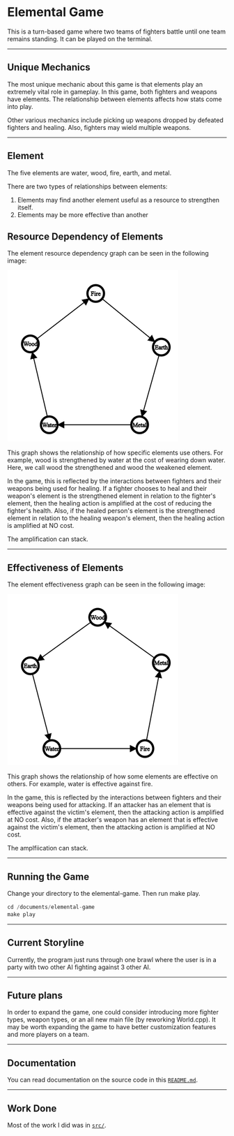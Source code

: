 # Elemental Game

This is a turn-based game where two teams of fighters battle until one team remains standing.
It can be played on the terminal.

---

## Unique Mechanics

The most unique mechanic about this game is that elements play an extremely vital role in gameplay.
In this game, both fighters and weapons have elements. The relationship between elements affects how stats come into play.

Other various mechanics include picking up weapons dropped by defeated fighters and healing.
Also, fighters may wield multiple weapons.

---

## Element

The five elements are water, wood, fire, earth, and metal.

There are two types of relationships between elements:
1. Elements may find another element useful as a resource to strengthen itself.
2. Elements may be more effective than another

## Resource Dependency of Elements

The element resource dependency graph can be seen in the following image:

![Resource Graph](images/demo/resource_graph.png)

This graph shows the relationship of how specific elements use others.
For example, wood is strengthened by water at the cost of wearing down water.
Here, we call wood the strengthened and wood the weakened element.

In the game, this is reflected by the interactions between fighters and their weapons being used for healing.
If a fighter chooses to heal and their weapon's element is the strengthened element in relation to the fighter's element,
then the healing action is amplified at the cost of reducing the fighter's health.
Also, if the healed person's element is the strengthened element in relation to the healing weapon's element,
then the healing action is amplified at NO cost.

The amplification can stack.

---

## Effectiveness of Elements

The element effectiveness graph can be seen in the following image:

![Effectiveness Graph](images/demo/effectiveness_graph.png)

This graph shows the relationship of how some elements are effective on others.
For example, water is effective against fire.

In the game, this is reflected by the interactions between fighters and their weapons being used for attacking.
If an attacker has an element that is effective against the victim's element, then the attacking action is amplified at NO cost.
Also, if the attacker's weapon has an element that is effective against the victim's element, then the attacking action is amplified at NO cost.

The amplfiication can stack.

---

## Running the Game

Change your directory to the elemental-game. Then run make play.

```c++
cd /documents/elemental-game
make play
```

---

## Current Storyline

Currently, the program just runs through one brawl where the user is in a party with two other AI fighting against 3 other AI.

---

## Future plans

In order to expand the game, one could consider 
introducing more fighter types, weapon types, or an all 
new main file (by reworking World.cpp). 
It may be worth expanding the game to have better customization 
features and more players on a team.

---

## Documentation

You can read documentation on the source code in this [`README.md`](src/README.md).

---

## Work Done

Most of the work I did was in [`src/`](src/).
